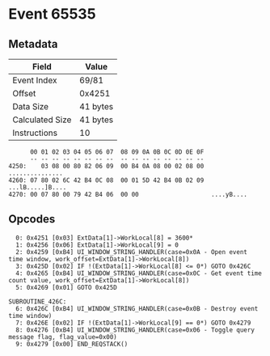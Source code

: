 # Event 65535

## Metadata

| Field           | Value    |
|-----------------|----------|
| Event Index     | 69/81    |
| Offset          | 0x4251   |
| Data Size       | 41 bytes |
| Calculated Size | 41 bytes |
| Instructions    | 10       |

```
      00 01 02 03 04 05 06 07  08 09 0A 0B 0C 0D 0E 0F
      -- -- -- -- -- -- -- --  -- -- -- -- -- -- -- --
4250:    03 08 00 80 82 06 09  00 B4 0A 08 00 02 08 00   ...............
4260: 07 80 02 6C 42 B4 0C 08  00 01 5D 42 B4 0B 02 09  ...lB.....]B....
4270: 00 07 80 00 79 42 B4 06  00 00                    ....yB....      
```

## Opcodes

```
  0: 0x4251 [0x03] ExtData[1]->WorkLocal[8] = 3600*
  1: 0x4256 [0x06] ExtData[1]->WorkLocal[9] = 0
  2: 0x4259 [0xB4] UI_WINDOW_STRING_HANDLER(case=0x0A - Open event time window, work_offset=ExtData[1]->WorkLocal[8])
  3: 0x425D [0x02] IF !(ExtData[1]->WorkLocal[8] <= 0*) GOTO 0x426C
  4: 0x4265 [0xB4] UI_WINDOW_STRING_HANDLER(case=0x0C - Get event time count value, work_offset=ExtData[1]->WorkLocal[8])
  5: 0x4269 [0x01] GOTO 0x425D

SUBROUTINE_426C:
  6: 0x426C [0xB4] UI_WINDOW_STRING_HANDLER(case=0x0B - Destroy event time window)
  7: 0x426E [0x02] IF !(ExtData[1]->WorkLocal[9] == 0*) GOTO 0x4279
  8: 0x4276 [0xB4] UI_WINDOW_STRING_HANDLER(case=0x06 - Toggle query message flag, flag_value=0x00)
  9: 0x4279 [0x00] END_REQSTACK()
```
